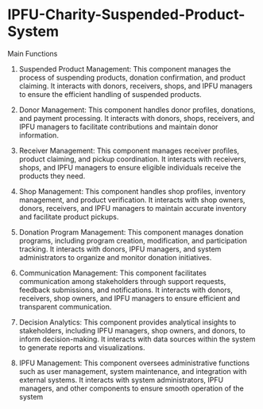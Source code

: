 # IPFU-Charity-Suspended-Product-System

Main Functions

1. Suspended Product Management: This component manages the process of suspending 
products, donation confirmation, and product claiming. It interacts with donors, receivers, shops, 
and IPFU managers to ensure the efficient handling of suspended products.

2. Donor Management: This component handles donor profiles, donations, and payment 
processing. It interacts with donors, shops, receivers, and IPFU managers to facilitate 
contributions and maintain donor information.

3. Receiver Management: This component manages receiver profiles, product claiming, and 
pickup coordination. It interacts with receivers, shops, and IPFU managers to ensure eligible 
individuals receive the products they need.

4. Shop Management: This component handles shop profiles, inventory management, and 
product verification. It interacts with shop owners, donors, receivers, and IPFU managers to 
maintain accurate inventory and facilitate product pickups.

5. Donation Program Management: This component manages donation programs, including 
program creation, modification, and participation tracking. It interacts with donors, IPFU 
managers, and system administrators to organize and monitor donation initiatives.

6. Communication Management: This component facilitates communication among 
stakeholders through support requests, feedback submissions, and notifications. It interacts with 
donors, receivers, shop owners, and IPFU managers to ensure efficient and transparent 
communication.

7. Decision Analytics: This component provides analytical insights to stakeholders, including 
IPFU managers, shop owners, and donors, to inform decision-making. It interacts with data 
sources within the system to generate reports and visualizations.

8. IPFU Management: This component oversees administrative functions such as user 
management, system maintenance, and integration with external systems. It interacts with system 
administrators, IPFU managers, and other components to ensure smooth operation of the system
